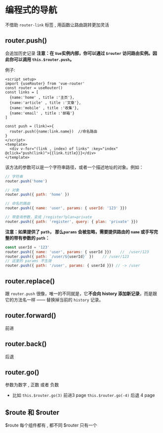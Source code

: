 # 编程式的导航
不借助 `router-link` 标签 , 用函数让路由跳转更加灵活
## router.push()
会追加历史记录 
**注意：在 `Vue`实例内部，你可以通过 `$router` 访问路由实例。因此你可以调用 `this.$router.push`。**

例子:
```vue
<script setup>
import {useRouter} from 'vue-router'
const router = useRouter()
const links = [
  {name:'home' , title :'主页'},
  {name:'article' , title :'文章'},
  {name:'mobile' , title :'收集'},
  {name:'email' , title :'邮箱'}
]

const push = (link)=>{
  router.push({name:link.name})  //命名路由
}
</script>
<template>
  <div v-for="(link , index) of links" :key="index" @click="push(link)">{{link.title}}}</div>
</template>
```
该方法的参数可以是一个字符串路径，或者一个描述地址的对象。例如：
```js
// 字符串
router.push('home')

// 对象
router.push({ path: 'home' })

// 命名的路由 
router.push({ name: 'user', params: { userId: '123' }})  

// 带查询参数，变成 /register?plan=private
router.push({ path: 'register', query: { plan: 'private' }})
```
**注意：如果提供了 `path`， 那么`params` 会被忽略，需要提供路由的 `name` 或手写完整的带有参数的 `path`：**
```js
const userId = '123'
router.push({ name: 'user', params: { userId }})    //  /user/123
router.push({ path: `/user/${userId}` })    // /user/123
// 这里的 params 不生效
router.push({ path: '/user', params: { userId }}) // -> /user  
```
## router.replace()
跟 `router.push` 很像，唯一的不同就是，它**不会向 history 添加新记录**，而是跟它的方法名一样 —— 替换掉当前的 `history` 记录。
## router.forward()
前进
## router.back()
后退
## router.go()
参数为数字 ,  正数 或者 负数

* 比如
`this.$router.go(3)`   前进3 page
`this.$router.go(-4)`  后退 4 page 

##  $route 和 $router 
$route 每个组件都有  , 都不同 
$router 只有一个 

